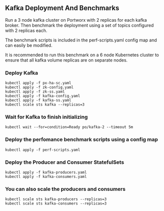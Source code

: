 ## Kafka Deployment And Benchmarks

Run a 3 node kafka cluster on Portworx with 2 replicas for each kafka broker. Then benchmark the deployment using a set of topics configured with 2 replicas each.

The benchmark scripts is included in the perf-scripts.yaml config map and can easily be modified.

It is recommended to run this benchmark on a 6 node Kubernetes cluster to ensure that all kafka volume replicas are on separate nodes. 

### Deploy Kafka

```
kubectl apply -f px-ha-sc.yaml
kubectl apply -f zk-config.yaml
kubectl apply -f zk-ss.yaml
kubectl apply -f kafka-config.yaml
kubectl apply -f kafka-ss.yaml
kubectl scale sts kafka --replicas=3
```
### Wait for Kafka to finish initializing
```
kubectl wait --for=condition=Ready po/kafka-2 --timeout 5m
```

### Deploy the perfomance benchmark scripts using a config map
```
kubectl apply -f perf-scripts.yaml
```

### Deploy the Producer and Consumer StatefulSets
```
kubectl apply -f kafka-producers.yaml
kubectl apply -f kafka-consumers.yaml
```

### You can also scale the producers and consumers
```
kubectl scale sts kafka-producers --replicas=3
kubectl scale sts kafka-consumers --replicas=3
```

